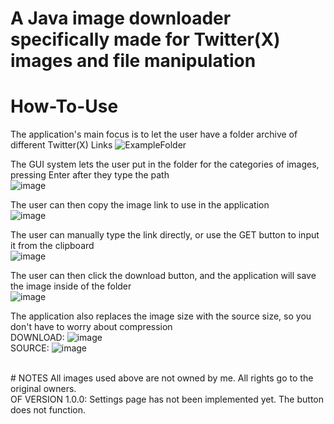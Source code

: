 # A Java image downloader specifically made for Twitter(X) images and file manipulation

# How-To-Use
The application's main focus is to let the user have a folder archive of different Twitter(X) Links
![ExampleFolder](https://github.com/DiamondBullet54/Image-Downloader/assets/93168049/7fdb3557-9500-4b69-94fe-ae8f92e5ede7)

The GUI system lets the user put in the folder for the categories of images, pressing Enter after they type the path
<br>
![image](https://github.com/DiamondBullet54/Image-Downloader/assets/93168049/c4d54f42-6333-4851-a50c-aeee90138edb)

The user can then copy the image link to use in the application
<br>
![image](https://github.com/DiamondBullet54/Image-Downloader/assets/93168049/5a44b2b0-4a86-47a3-b410-042561b2f918)

The user can manually type the link directly, or use the GET button to input it from the clipboard
<br>
![image](https://github.com/DiamondBullet54/Image-Downloader/assets/93168049/3186a67b-7700-465a-a1a1-bdbe583c3e43)

The user can then click the download button, and the application will save the image inside of the folder
<br>
![image](https://github.com/DiamondBullet54/Image-Downloader/assets/93168049/ff089a12-f370-4849-b639-c71f83a3b041)

The application also replaces the image size with the source size, so you don't have to worry about compression
<br>
DOWNLOAD: ![image](https://github.com/DiamondBullet54/Image-Downloader/assets/93168049/931d98bf-99c7-42a4-884d-53992a6311c0)
<br>
SOURCE: ![image](https://github.com/DiamondBullet54/Image-Downloader/assets/93168049/770afa8e-8868-45db-a98d-af66660eec6e)

<br>
# NOTES
All images used above are not owned by me. All rights go to the original owners.
<br>
OF VERSION 1.0.0: Settings page has not been implemented yet. The button does not function.
